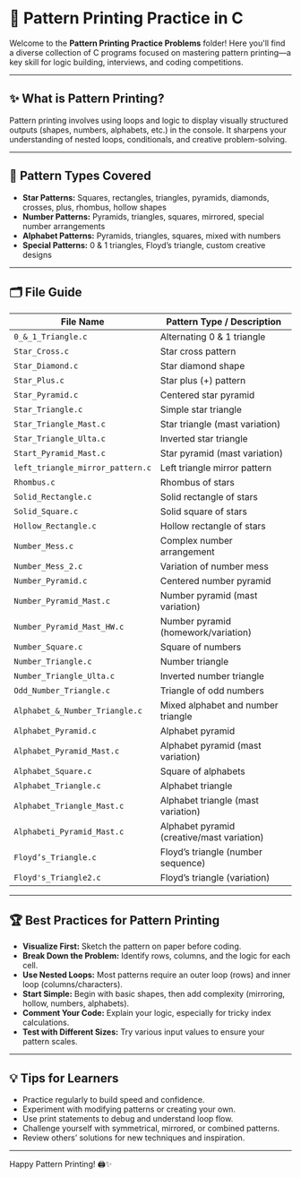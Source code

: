 # 🎨 Pattern Printing Practice in C

Welcome to the **Pattern Printing Practice Problems** folder! Here you'll find a diverse collection of C programs focused on mastering pattern printing—a key skill for logic building, interviews, and coding competitions.

---

## ✨ What is Pattern Printing?

Pattern printing involves using loops and logic to display visually structured outputs (shapes, numbers, alphabets, etc.) in the console. It sharpens your understanding of nested loops, conditionals, and creative problem-solving.

---

## 🧩 Pattern Types Covered

- **Star Patterns:** Squares, rectangles, triangles, pyramids, diamonds, crosses, plus, rhombus, hollow shapes
- **Number Patterns:** Pyramids, triangles, squares, mirrored, special number arrangements
- **Alphabet Patterns:** Pyramids, triangles, squares, mixed with numbers
- **Special Patterns:** 0 & 1 triangles, Floyd’s triangle, custom creative designs

---

## 🗂️ File Guide

| File Name                        | Pattern Type / Description                       |
|----------------------------------|-------------------------------------------------|
| `0_&_1_Triangle.c`               | Alternating 0 & 1 triangle                       |
| `Star_Cross.c`                   | Star cross pattern                              |
| `Star_Diamond.c`                 | Star diamond shape                              |
| `Star_Plus.c`                    | Star plus (+) pattern                           |
| `Star_Pyramid.c`                 | Centered star pyramid                           |
| `Star_Triangle.c`                | Simple star triangle                            |
| `Star_Triangle_Mast.c`           | Star triangle (mast variation)                  |
| `Star_Triangle_Ulta.c`           | Inverted star triangle                          |
| `Start_Pyramid_Mast.c`           | Star pyramid (mast variation)                   |
| `left_triangle_mirror_pattern.c`  | Left triangle mirror pattern                    |
| `Rhombus.c`                      | Rhombus of stars                                |
| `Solid_Rectangle.c`              | Solid rectangle of stars                        |
| `Solid_Square.c`                 | Solid square of stars                           |
| `Hollow_Rectangle.c`             | Hollow rectangle of stars                       |
| `Number_Mess.c`                  | Complex number arrangement                      |
| `Number_Mess_2.c`                | Variation of number mess                        |
| `Number_Pyramid.c`               | Centered number pyramid                         |
| `Number_Pyramid_Mast.c`          | Number pyramid (mast variation)                 |
| `Number_Pyramid_Mast_HW.c`       | Number pyramid (homework/variation)             |
| `Number_Square.c`                | Square of numbers                               |
| `Number_Triangle.c`              | Number triangle                                 |
| `Number_Triangle_Ulta.c`         | Inverted number triangle                        |
| `Odd_Number_Triangle.c`          | Triangle of odd numbers                         |
| `Alphabet_&_Number_Triangle.c`   | Mixed alphabet and number triangle              |
| `Alphabet_Pyramid.c`             | Alphabet pyramid                                |
| `Alphabet_Pyramid_Mast.c`        | Alphabet pyramid (mast variation)               |
| `Alphabet_Square.c`              | Square of alphabets                             |
| `Alphabet_Triangle.c`            | Alphabet triangle                               |
| `Alphabet_Triangle_Mast.c`       | Alphabet triangle (mast variation)              |
| `Alphabeti_Pyramid_Mast.c`       | Alphabet pyramid (creative/mast variation)      |
| `Floyd’s_Triangle.c`             | Floyd’s triangle (number sequence)              |
| `Floyd's_Triangle2.c`            | Floyd’s triangle (variation)                    |

---

## 🏆 Best Practices for Pattern Printing

- **Visualize First:** Sketch the pattern on paper before coding.
- **Break Down the Problem:** Identify rows, columns, and the logic for each cell.
- **Use Nested Loops:** Most patterns require an outer loop (rows) and inner loop (columns/characters).
- **Start Simple:** Begin with basic shapes, then add complexity (mirroring, hollow, numbers, alphabets).
- **Comment Your Code:** Explain your logic, especially for tricky index calculations.
- **Test with Different Sizes:** Try various input values to ensure your pattern scales.

---

## 💡 Tips for Learners

- Practice regularly to build speed and confidence.
- Experiment with modifying patterns or creating your own.
- Use print statements to debug and understand loop flow.
- Challenge yourself with symmetrical, mirrored, or combined patterns.
- Review others’ solutions for new techniques and inspiration.

---

Happy Pattern Printing! 🖨️✨
